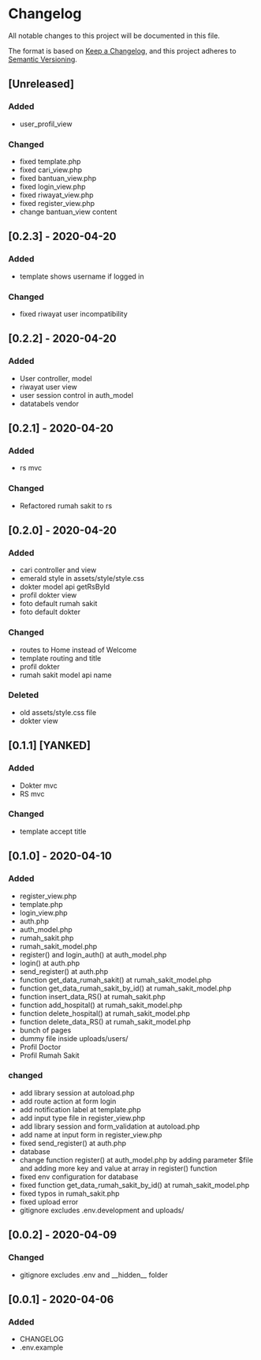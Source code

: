 # Changelog

All notable changes to this project will be documented in this file.

The format is based on [Keep a Changelog](https://keepachangelog.com/en/1.0.0/),
and this project adheres to [Semantic Versioning](https://semver.org/spec/v2.0.0.html).

## [Unreleased]

### Added

* user_profil_view

### Changed

* fixed template.php
* fixed cari_view.php
* fixed bantuan_view.php
* fixed login_view.php
* fixed riwayat_view.php
* fixed register_view.php
* change bantuan_view content

## [0.2.3] - 2020-04-20

### Added

* template shows username if logged in

### Changed

* fixed riwayat user incompatibility

## [0.2.2] - 2020-04-20

### Added

* User controller, model
* riwayat user view
* user session control in auth_model
* datatabels vendor

## [0.2.1] - 2020-04-20

### Added

* rs mvc

### Changed

* Refactored rumah sakit to rs

## [0.2.0] - 2020-04-20

### Added

* cari controller and view
* emerald style in assets/style/style.css
* dokter model api getRsById
* profil dokter view
* foto default rumah sakit
* foto default dokter

### Changed

* routes to Home instead of Welcome
* template routing and title
* profil dokter
* rumah sakit model api name

### Deleted

* old assets/style.css file
* dokter view

## [0.1.1] [YANKED]

### Added

* Dokter mvc
* RS mvc

### Changed

* template accept title

## [0.1.0] - 2020-04-10

### Added

* register_view.php
* template.php
* login_view.php
* auth.php
* auth_model.php
* rumah_sakit.php
* rumah_sakit_model.php
* register() and login_auth() at auth_model.php
* login() at auth.php
* send_register() at auth.php
* function get_data_rumah_sakit() at rumah_sakit_model.php
* function get_data_rumah_sakit_by_id() at rumah_sakit_model.php
* function insert_data_RS() at rumah_sakit.php
* function add_hospital() at rumah_sakit_model.php
* function delete_hospital() at rumah_sakit_model.php
* function delete_data_RS() at rumah_sakit_model.php
* bunch of pages
* dummy file inside uploads/users/
* Profil Doctor
* Profil Rumah Sakit

### changed

* add library session at autoload.php
* add route action at form login
* add notification label at template.php
* add input type file in register_view.php
* add library session and form_validation at autoload.php
* add name at input form in register_view.php
* fixed send_register() at auth.php
* database
* change function register() at auth_model.php by adding parameter $file and adding more key and value at array in register() function
* fixed env configuration for database
* fixed function get_data_rumah_sakit_by_id() at rumah_sakit_model.php
* fixed typos in rumah_sakit.php
* fixed upload error
* gitignore excludes .env.development and uploads/

## [0.0.2] - 2020-04-09

### Changed

* gitignore excludes .env and \_\_hidden\_\_ folder

## [0.0.1] - 2020-04-06

### Added

* CHANGELOG
* .env.example
